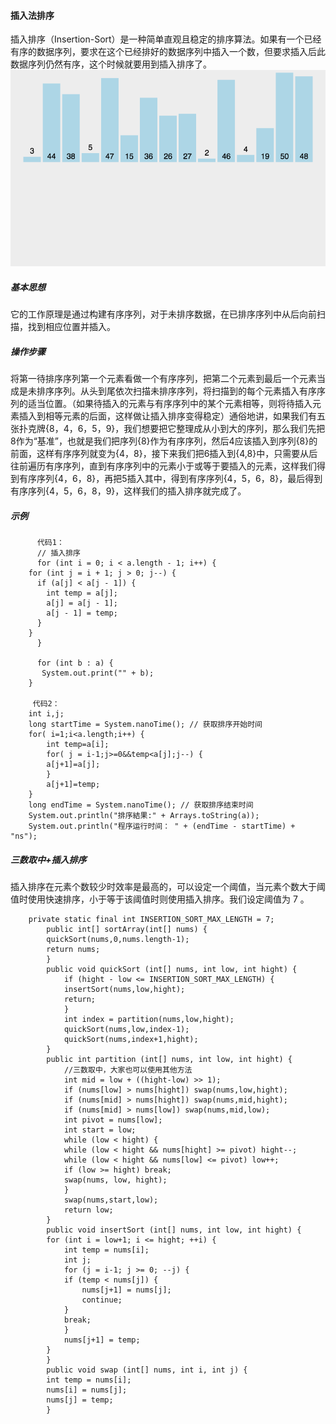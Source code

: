 #### 插入法排序
插入排序（Insertion-Sort）是一种简单直观且稳定的排序算法。如果有一个已经有序的数据序列，要求在这个已经排好的数据序列中插入一个数，但要求插入后此数据序列仍然有序，这个时候就要用到插入排序了。
<br> <img src="/img/2020111211440000.gif" height="30%" widht="30%">

##### 基本思想
它的工作原理是通过构建有序序列，对于未排序数据，在已排序序列中从后向前扫描，找到相应位置并插入。
##### 操作步骤
将第一待排序序列第一个元素看做一个有序序列，把第二个元素到最后一个元素当成是未排序序列。从头到尾依次扫描未排序序列，将扫描到的每个元素插入有序序列的适当位置。（如果待插入的元素与有序序列中的某个元素相等，则将待插入元素插入到相等元素的后面，这样做让插入排序变得稳定）通俗地讲，如果我们有五张扑克牌{8，4，6，5，9}，我们想要把它整理成从小到大的序列，那么我们先把8作为“基准”，也就是我们把序列{8}作为有序序列，然后4应该插入到序列{8}的前面，这样有序序列就变为{4，8}，接下来我们把6插入到{4,8}中，只需要从后往前遍历有序序列，直到有序序列中的元素小于或等于要插入的元素，这样我们得到有序序列{4，6，8}，再把5插入其中，得到有序序列{4，5，6，8}，最后得到有序序列{4，5，6，8，9}，这样我们的插入排序就完成了。
##### 示例

	      代码1：
	      // 插入排序
	      for (int i = 0; i < a.length - 1; i++) {
		for (int j = i + 1; j > 0; j--) {
		  if (a[j] < a[j - 1]) {
		    int temp = a[j];
		    a[j] = a[j - 1];
		    a[j - 1] = temp;
		  }
		}
	      }
      
	      for (int b : a) {
		   System.out.print("" + b);
		}
		
	     代码2：
		int i,j;
		long startTime = System.nanoTime(); // 获取排序开始时间
		for( i=1;i<a.length;i++) {
		    int temp=a[i];
		    for( j = i-1;j>=0&&temp<a[j];j--) {
			a[j+1]=a[j];
		    }
		    a[j+1]=temp;
		}
		long endTime = System.nanoTime(); // 获取排序结束时间
		System.out.println("排序結果:" + Arrays.toString(a));
		System.out.println("程序运行时间： " + (endTime - startTime) + "ns");
##### 三数取中+插入排序
插入排序在元素个数较少时效率是最高的，可以设定一个阈值，当元素个数大于阈值时使用快速排序，小于等于该阈值时则使用插入排序。我们设定阈值为 7 。

		private static final int INSERTION_SORT_MAX_LENGTH = 7;
		    public int[] sortArray(int[] nums) {      
			quickSort(nums,0,nums.length-1);
			return nums;
		    }
		    public void quickSort (int[] nums, int low, int hight) {
			    if (hight - low <= INSERTION_SORT_MAX_LENGTH) {
				insertSort(nums,low,hight);
				return;
			    }               
			    int index = partition(nums,low,hight);
			    quickSort(nums,low,index-1);
			    quickSort(nums,index+1,hight);         
		    }
		    public int partition (int[] nums, int low, int hight) {
			    //三数取中，大家也可以使用其他方法
			    int mid = low + ((hight-low) >> 1);
			    if (nums[low] > nums[hight]) swap(nums,low,hight);
			    if (nums[mid] > nums[hight]) swap(nums,mid,hight);
			    if (nums[mid] > nums[low]) swap(nums,mid,low);   
			    int pivot = nums[low];
			    int start = low;
			    while (low < hight) {
				while (low < hight && nums[hight] >= pivot) hight--;           
				while (low < hight && nums[low] <= pivot) low++;
				if (low >= hight) break;
				swap(nums, low, hight); 
			    }
			    swap(nums,start,low);
			    return low;
		    } 
		    public void insertSort (int[] nums, int low, int hight) {
			for (int i = low+1; i <= hight; ++i) {
			    int temp = nums[i];
			    int j;
			    for (j = i-1; j >= 0; --j) {
				if (temp < nums[j]) {
				    nums[j+1] = nums[j];
				    continue;
				} 
				break;
			    }
			    nums[j+1] = temp;
			}
		    } 
		    public void swap (int[] nums, int i, int j) {
			int temp = nums[i];
			nums[i] = nums[j];
			nums[j] = temp;
		    } 
